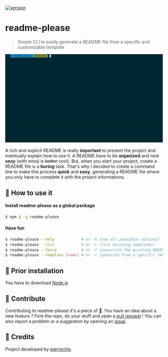 [![version](https://img.shields.io/badge/version-1.1.6-green.svg?style=flat-square)](https://github.com/pierrechls/readme-please)

# readme-please

> Simple CLI to easily generate a README file from a specific and customizable template

![preview](https://raw.githubusercontent.com/pierrechls/readme-please/master/assets/preview.gif)

A rich and explicit README is really **important** to present the project and eventually explain how to use it. A README have to be **organized** and look **sexy** (with emoji is ~~better~~ cool). But, when you start your project, create a README file is a **boring** task. That's why I decided to create a command line to make this process **quick** and **easy**, generating a README file where you only have to complete it with the project informations.

## :rocket: How to use it

#### Install readme-please as a global package

```bash
$ npm i -g readme-please
```

#### Have fun

```bash
$ readme-please --help            # or -h (see all possibles options)
$ readme-please --list            # or -l (list existing templates)
$ readme-please --force           # or -f (overwrite the existing README file)
$ readme-please --template [name] # or -t (generate from a specific template)
```

## :hammer: Prior installation

You have to download [Node.js](https://nodejs.org/en/download/)

## :raised_hands: Contribute

Contributing to readme-please it's a piece of :cake:. You have an idea about a new feature ? Fork the repo, do your stuff and open a [pull request](https://github.com/pierrechls/readme-please/compare) ! You can also report a problem or a suggestion by opening an [issue](https://github.com/pierrechls/readme-please/new).

## :tada: Credits

Project developed by [pierrechls](https://github.com/pierrechls/).
